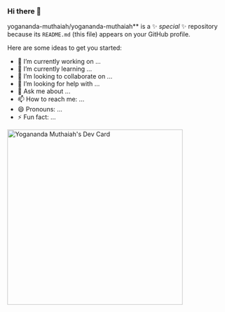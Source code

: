 ### Hi there 👋

yogananda-muthaiah/yogananda-muthaiah** is a ✨ _special_ ✨ repository because its `README.md` (this file) appears on your GitHub profile.

Here are some ideas to get you started:

- 🔭 I’m currently working on ...
- 🌱 I’m currently learning ...
- 👯 I’m looking to collaborate on ...
- 🤔 I’m looking for help with ...
- 💬 Ask me about ...
- 📫 How to reach me: ...
- 😄 Pronouns: ...
- ⚡ Fun fact: ...

<a href="https://app.daily.dev/yogananda"><img src="https://api.daily.dev/devcards/ad53c377f3ce4deaa3c1ab6e81da5b19.png?r=5rb" width="400" alt="Yogananda Muthaiah's Dev Card"/></a>
